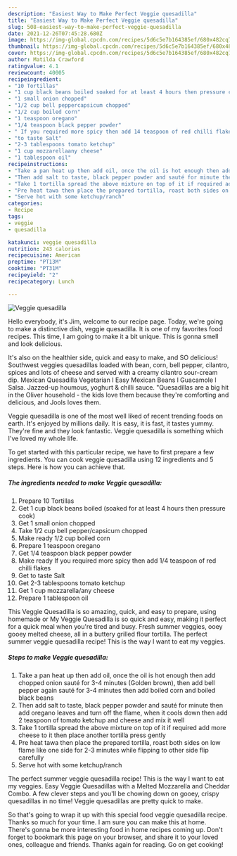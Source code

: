 ```yaml
---
description: "Easiest Way to Make Perfect Veggie quesadilla"
title: "Easiest Way to Make Perfect Veggie quesadilla"
slug: 508-easiest-way-to-make-perfect-veggie-quesadilla
date: 2021-12-26T07:45:28.680Z
image: https://img-global.cpcdn.com/recipes/5d6c5e7b164385ef/680x482cq70/veggie-quesadilla-recipe-main-photo.jpg
thumbnail: https://img-global.cpcdn.com/recipes/5d6c5e7b164385ef/680x482cq70/veggie-quesadilla-recipe-main-photo.jpg
cover: https://img-global.cpcdn.com/recipes/5d6c5e7b164385ef/680x482cq70/veggie-quesadilla-recipe-main-photo.jpg
author: Matilda Crawford
ratingvalue: 4.1
reviewcount: 40005
recipeingredient:
- "10 Tortillas"
- "1 cup black beans boiled soaked for at least 4 hours then pressure cook"
- "1 small onion chopped"
- "1/2 cup bell peppercapsicum chopped"
- "1/2 cup boiled corn"
- "1 teaspoon oregano"
- "1/4 teaspoon black pepper powder"
- " If you required more spicy then add 14 teaspoon of red chilli flakes"
- "to taste Salt"
- "2-3 tablespoons tomato ketchup"
- "1 cup mozzarellaany cheese"
- "1 tablespoon oil"
recipeinstructions:
- "Take a pan heat up then add oil, once the oil is hot enough then add chopped onion sauté for 3-4 minutes (Golden brown), then add bell pepper again sauté for 3-4 minutes then add boiled corn and boiled black beans"
- "Then add salt to taste, black pepper powder and sauté for minute then add oregano leaves and turn off the flame, when it cools down then add 2 teaspoon of tomato ketchup and cheese and mix it well"
- "Take 1 tortilla spread the above mixture on top of it if required add more cheese to it then place another tortilla press gently"
- "Pre heat tawa then place the prepared tortilla, roast both sides on low flame like one side for 2-3 minutes while flipping to other side flip carefully"
- "Serve hot with some ketchup/ranch"
categories:
- Recipe
tags:
- veggie
- quesadilla

katakunci: veggie quesadilla 
nutrition: 243 calories
recipecuisine: American
preptime: "PT13M"
cooktime: "PT31M"
recipeyield: "2"
recipecategory: Lunch

---
```



![Veggie quesadilla](https://img-global.cpcdn.com/recipes/5d6c5e7b164385ef/680x482cq70/veggie-quesadilla-recipe-main-photo.jpg)

Hello everybody, it's Jim, welcome to our recipe page. Today, we're going to make a distinctive dish, veggie quesadilla. It is one of my favorites food recipes. This time, I am going to make it a bit unique. This is gonna smell and look delicious.

It&#39;s also on the healthier side, quick and easy to make, and SO delicious! Southwest veggies quesadillas loaded with bean, corn, bell pepper, cilantro, spices and lots of cheese and served with a creamy cilantro sour-cream dip. Mexican Quesadilla Vegetarian I Easy Mexican Beans l Guacamole l Salsa. Jazzed-up houmous, yoghurt &amp; chilli sauce. &#34;Quesadillas are a big hit in the Oliver household - the kids love them because they&#39;re comforting and delicious, and Jools loves them.

Veggie quesadilla is one of the most well liked of recent trending foods on earth. It's enjoyed by millions daily. It is easy, it is fast, it tastes yummy. They're fine and they look fantastic. Veggie quesadilla is something which I've loved my whole life.


To get started with this particular recipe, we have to first prepare a few ingredients. You can cook veggie quesadilla using 12 ingredients and 5 steps. Here is how you can achieve that.

<!--inarticleads1-->

##### The ingredients needed to make Veggie quesadilla:

1. Prepare 10 Tortillas
1. Get 1 cup black beans boiled (soaked for at least 4 hours then pressure cook)
1. Get 1 small onion chopped
1. Take 1/2 cup bell pepper/capsicum chopped
1. Make ready 1/2 cup boiled corn
1. Prepare 1 teaspoon oregano
1. Get 1/4 teaspoon black pepper powder
1. Make ready  If you required more spicy then add 1/4 teaspoon of red chilli flakes
1. Get to taste Salt
1. Get 2-3 tablespoons tomato ketchup
1. Get 1 cup mozzarella/any cheese
1. Prepare 1 tablespoon oil


This Veggie Quesadilla is so amazing, quick, and easy to prepare, using homemade or My Veggie Quesadilla is so quick and easy, making it perfect for a quick meal when you&#39;re tired and busy. Fresh summer veggies, ooey gooey melted cheese, all in a buttery grilled flour tortilla. The perfect summer veggie quesadilla recipe! This is the way I want to eat my veggies. 

<!--inarticleads2-->

##### Steps to make Veggie quesadilla:

1. Take a pan heat up then add oil, once the oil is hot enough then add chopped onion sauté for 3-4 minutes (Golden brown), then add bell pepper again sauté for 3-4 minutes then add boiled corn and boiled black beans
1. Then add salt to taste, black pepper powder and sauté for minute then add oregano leaves and turn off the flame, when it cools down then add 2 teaspoon of tomato ketchup and cheese and mix it well
1. Take 1 tortilla spread the above mixture on top of it if required add more cheese to it then place another tortilla press gently
1. Pre heat tawa then place the prepared tortilla, roast both sides on low flame like one side for 2-3 minutes while flipping to other side flip carefully
1. Serve hot with some ketchup/ranch


The perfect summer veggie quesadilla recipe! This is the way I want to eat my veggies. Easy Veggie Quesadillas with a Melted Mozzarella and Cheddar Combo. A few clever steps and you&#39;ll be chowing down on gooey, crispy quesadillas in no time! Veggie quesadillas are pretty quick to make. 

So that's going to wrap it up with this special food veggie quesadilla recipe. Thanks so much for your time. I am sure you can make this at home. There's gonna be more interesting food in home recipes coming up. Don't forget to bookmark this page on your browser, and share it to your loved ones, colleague and friends. Thanks again for reading. Go on get cooking!
